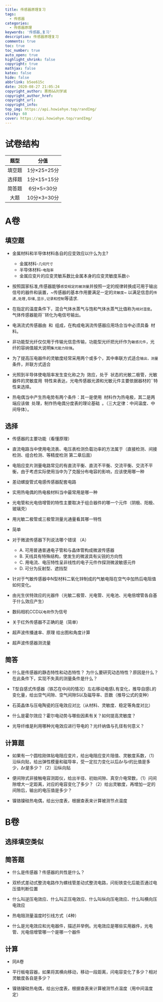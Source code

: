 ```yaml
---
title: 传感器原理复习
tags:
  - 传感器
categories:
  - 传感器原理
keywords: '传感器,复习'
description: 传感器原理复习
comments: true
toc: true
toc_number: true
auto_open: true
highlight_shrink: false
copyright: true
mathjax: false
katex: false
hide: false
abbrlink: b5ee615c
date: 2020-08-27 21:05:24
copyright_author: 惠雨&&刘学诚
copyright_author_href:
copyright_url:
copyright_info:
top_img: https://api.howiehye.top/randImg/
sticky: 60
cover: https://api.howiehye.top/randImg/
---
```


# 试卷结构

|  题型  |    分值     |
| :----: | :---------: |
| 填空题 | 1分×25=25分 |
| 选择题 | 1分×15=15分 |
| 简答题 | 6分×5=30分  |
|  大题  | 10分×3=30分 |


# A卷

## 填空题

- 金属材料和半导体材料各自的应变效应以什么为主?
  - 金属材料-`几何尺寸`
  - 半导体材料-`电阻率` 
  - 金属应变片的应变灵敏系数比金属本身的应变灵敏度系数`小`

- 按照国家标准,传感器能够`感受规定的被测量`并按照一定的规律转换成可用于输出信号的器件和装置，~传感器的基本作用要满足一定的`灵敏度`~ 以满足信息的`传递,处理,存储,显示,记录和控制`等请求.

- 在指定的温度条件下，混合气体水蒸气与饱和气体水蒸气比值称为`相对湿度`。气体传感器能将``转化为电信号输出。

- 电涡流式传感器由` `和` `组成，在构成电涡流传感器应用场合当中必须具备` `材料。

- 非功能型光纤仅仅用于传输光信息传输，功能型光纤把光纤作为`敏感元件`，光纤的容纳值越大说明`集光能力较强`。

- 为了提高压电器件的灵敏度经常采用两个或多个，其中串联方式适合``输出，测量``条件，并联方式适合

- 光照到半导体使电阻率发生变化称之为` `效应，处于` `状态的光敏二极管，光敏器件的灵敏度用` `特性来表达，光电传感器光源和光敏元件主要依据器材的``特性来选择。

- 热电偶当中产生热电势有两个条件：其一是使用` `材料作为热电极，其二是两端应该做` `处理，制作热电偶分度表的理论基础` `。（三大定律：中间温度、中间导体）。

## 选择

- 传感器的主要功能（看懂原理）

- 直流电路当中使用电流表、电压表检测负载功率的方法属于（直接检测、间接检测、组合检测、等精度检测 第二章后面）

- 电阻应变片测量电路常见的有直流平衡、直流不平衡、交流平衡、交流不平衡，由于考虑实际使用当中为了克服分布电容的影响，应该使用哪一种

- 差动螺旋管式电感传感器配套电路

- 实用热电偶的热电极材料当中最常用是哪一种

- 光电管和光电倍增管的特性主要取决于组合器件的哪一个元件（阴极、阳极、玻璃壳）

- 用光敏二极管或三极管测量光通量看其哪一特性

- 简单

- 对于微波传感器下列说法哪个错误 （A）
  - A. 可用普通普通电子管和与晶体管构成微波传感器
  - B. 天线具有特殊结构，使发生的微波具有尖锐的方向性
  - C. 用电流、电压特性呈非线性的电子元件作探测微波敏感元件
  - D. 可分为反射型、遮挡型

- 针对于气敏传感器中N型材料二氧化锌制成的气敏电阻在空气中加热后电阻值如何变化。

- 由光生伏特效应的光器件（光敏二极管、光电管、光电池、光电倍增管各自基于什么效应产生）

- 数码相机CCD以`电荷`作为信号

- 关于红外传感器不正确的是（简单）

- 超声波传播速率、原理  给出图和角度计算

- 超声波传感器测流量

## 简答 

- 什么是传感器的静态特性和动态特性？ 为什么要研究动态特性？原因是什么？在此条件下，实现不失真的测量条件是什么？

- T型自感式传感器（铁芯在中间的情况）左右移动电感L有变化，推导自感L的变化量，给出空气间隙、空气间隙S以及磁导率、匝数（推导公式的变种）

- 石英晶体与压电陶瓷的压电效应对比（从材料、灵敏度、稳定等角度对比）

- 什么是霍尔效应？霍尔电动势与哪些因素有关？如何提高灵敏度？

- 光导纤维是利用哪种光电效应进行导电的？光纤纳值与孔径有何意义？

## 计算题 

- 如果有一个圆柱刚体贴电阻应变片，给出电阻应变片阻值、灵敏度系数，（1）沿纵向贴，给出弹性模量和磁导率，受一定拉力变化以后Δr与r的比值是多少，Δr是多少？（2）沿纵向贴

- 便间隙式非接触电容测距仪，给出半径、初始间隙、真空介电常数，（1）问间隙增大一定距离，对应的电容变化了多少？（2）给出灵敏度，再增加一定的间隙后，输出的电压值是多少？

- 镍铬镍硅热电偶，给出分度表，根据查表来计算被测节点温度

<script async src="https://pagead2.googlesyndication.com/pagead/js/adsbygoogle.js"></script>
<ins class="adsbygoogle"
     style="display:block; text-align:center;"
     data-ad-layout="in-article"
     data-ad-format="fluid"
     data-ad-client="ca-pub-2428289623130274"
     data-ad-slot="6042772438"></ins>
<script>
     (adsbygoogle = window.adsbygoogle || []).push({});
</script>

# B卷

## 选择填空类似

## 简答题

- 什么是传感器？传感器的共性是什么？

- 双桥式差动式整流电路作为螺线管差动式整流电路，问衔铁变化后能否通过电压值判断位置

- 什么叫逆压电效应、什么叫正压电效应、什么叫纵向压电效应、什么叫横向压电效应

- 热电阻测量温度时引线方式（4种）

- 什么是光电效应和光电器件，描述并举例。光电效应是哪些实用器件，光电管、光电倍增管哪一个是哪一个器件

## 计算 

- 同A卷

- 平行板电容器，如果将其横向移动，移动一段距离，问电容变化了多少？相对灵敏度各自是多少？

- 镍铬镍硅热电偶，给出分度表，根据查表来计算被测节点温度（用中间温度定）
